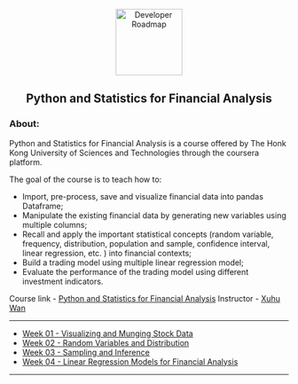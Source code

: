 <p align="center">
  <a href="https://github.com/marcoshsq/PythonFinancialAnalysis">
    <img src="https://user-images.githubusercontent.com/64812097/172560223-65ef7999-204f-455c-b4a3-069afdb83c6f.png" alt="Developer Roadmap" width="120" height="120">
  </a>
</p>
<h2 align="center">Python and Statistics for Financial Analysis</h2>

<h3>About:</h3>

Python and Statistics for Financial Analysis is a course offered by The Honk Kong University of Sciences and Technologies through the coursera platform.

The goal of the course is to teach how to:

- Import, pre-process, save and visualize financial data into pandas Dataframe;
- Manipulate the existing financial data by generating new variables using multiple columns;
- Recall and apply the important statistical concepts (random variable, frequency, distribution, population and sample, confidence interval, linear regression, etc. ) into financial contexts;
- Build a trading model using multiple linear regression model;
- Evaluate the performance of the trading model using different investment indicators.

Course link - [Python and Statistics for Financial Analysis](https://www.coursera.org/learn/python-statistics-financial-analysis?)
Instructor - [Xuhu Wan](https://www.coursera.org/instructor/xuhuwan)

---

- [Week 01 - Visualizing and Munging Stock Data]()
- [Week 02 - Random Variables and Distribution]()
- [Week 03 - Sampling and Inference]()
- [Week 04 - Linear Regression Models for Financial Analysis]()

---
